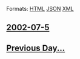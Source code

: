 
Formats: [HTML](2002/07/5/index.html)  [JSON](2002/07/5/index.json)  [XML](2002/07/5/index.xml)  

## [2002-07-5](/news/2002/07/5/index.md)

## [Previous Day...](/news/2002/07/4/index.md)


